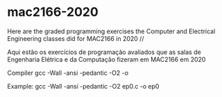 # mac2166-2020
Here are the graded programming exercises the Computer and Electrical Engineering classes did for MAC2166 in 2020 //

Aqui estão os exercícios de programação avaliados  que as salas de Engenharia Elétrica e da Computação fizeram em MAC2166 em 2020

Compiler gcc -Wall -ansi -pedantic -O2 <filename> -o <desired executable filename>
  
Example: gcc -Wall -ansi -pedantic -O2 ep0.c -o ep0

